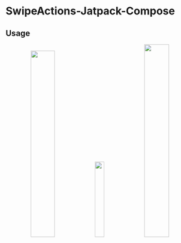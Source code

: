 # SwipeActions-Jatpack-Compose

## Usage


<p align="center">
 <img src="https://github.com/akardas16/SwipeActions/assets/28716129/274c6c51-9fd7-4952-a79f-8ccb0ec0fa68" width="35.7%">
<img src="https://github.com/akardas16/SwipeActions/assets/28716129/374b02e9-7880-4311-928c-b31cf99bb7f7" width="22.7%" >
 <img  src="https://github.com/akardas16/SwipeActions/assets/28716129/3f21d40f-fcb4-4710-b3af-4605a8997fe3" width="36.3%" >
</p>


